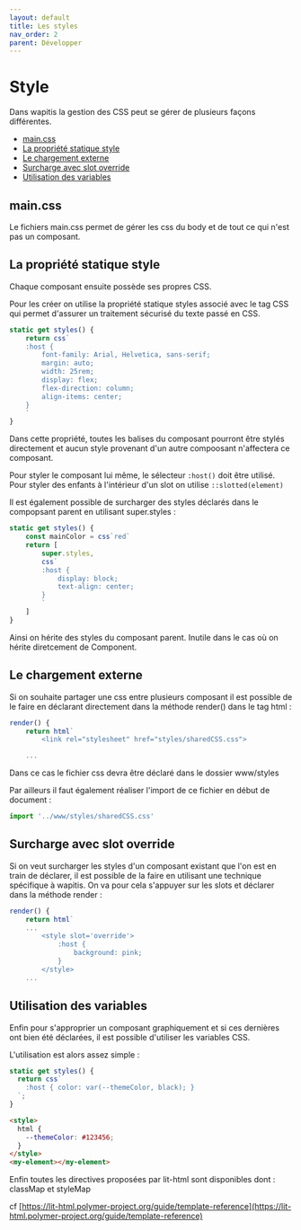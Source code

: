 ```yaml
---
layout: default
title: Les styles
nav_order: 2
parent: Développer
---
```


# Style <!-- omit in toc -->

Dans wapitis la gestion des CSS peut se gérer de plusieurs façons différentes.

- [main.css](#maincss)
- [La propriété statique style](#la-propri%c3%a9t%c3%a9-statique-style)
- [Le chargement externe](#le-chargement-externe)
- [Surcharge avec slot override](#surcharge-avec-slot-override)
- [Utilisation des variables](#utilisation-des-variables)

## main.css

Le fichiers main.css permet de gérer les css du body et de tout ce qui n'est pas un composant.

## La propriété statique style

Chaque composant ensuite possède ses propres CSS.

Pour les créer on utilise la propriété statique styles associé avec le tag CSS qui permet d'assurer un traitement sécurisé du texte passé en CSS.

```typescript
static get styles() {
    return css`
    :host {
        font-family: Arial, Helvetica, sans-serif;
        margin: auto;
        width: 25rem;
        display: flex;
        flex-direction: column;
        align-items: center;
    }
    `
}
```

Dans cette propriété, toutes les balises du composant pourront être stylés directement et aucun style provenant d'un autre compoosant n'affectera ce composant.

Pour styler le composant lui même, le sélecteur ```:host()``` doit être utilisé. Pour styler des enfants à l'intérieur d'un slot on utilise ```::slotted(element)```

Il est également possible de surcharger des styles déclarés dans le compopsant parent en utilisant super.styles :

```typescript
static get styles() {
    const mainColor = css`red`
    return [
        super.styles,
        css`
        :host {
            display: block;
            text-align: center;
        }
        `
    ]
}
```

Ainsi on hérite des styles du composant parent. Inutile dans le cas où on hérite diretcement de Component.

## Le chargement externe

Si on souhaite partager une css entre plusieurs composant il est possible de le faire en déclarant directement dans la méthode render() dans le tag html :
```typescript
render() {
    return html`
        <link rel="stylesheet" href="styles/sharedCSS.css">

    ...
```

Dans ce cas le fichier css devra être déclaré dans le dossier www/styles

Par ailleurs il faut également réaliser l'import de ce fichier en début de document :
```typescript
import '../www/styles/sharedCSS.css'
```

## Surcharge avec slot override

Si on veut surcharger les styles d'un composant existant que l'on est en train de déclarer, il est possible de la faire en utilisant une technique spécifique à wapitis. On va pour cela s'appuyer sur les slots et déclarer dans la méthode render :

```typescript
render() {
    return html`
    ...
        <style slot='override'>
            :host {
                background: pink;
            }
        </style>
    ...
```

## Utilisation des variables

Enfin pour s'approprier un composant graphiquement et si ces dernières ont bien été déclarées, il est possible d'utiliser les variables CSS.

L'utilisation est alors assez simple :
```typescript
static get styles() {
  return css`
    :host { color: var(--themeColor, black); }
  `;
}
```

```html
<style>
  html {
    --themeColor: #123456;
  }
</style>
<my-element></my-element>
```

Enfin toutes les directives proposées par lit-html sont disponibles dont : classMap et styleMap

cf [https://lit-html.polymer-project.org/guide/template-reference](https://lit-html.polymer-project.org/guide/template-reference)
